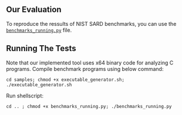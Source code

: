 Our Evaluation
------------
To reproduce the ressults of NIST SARD benchmarks, you can use the [`benchmarks_running.py`](https://github.com/SoftwareSecurityLab/Heap-Overflow-Detection/blob/main/Project_Files/benchmarks_running.py) file.

Running The Tests
------------
Note that our implemented tool uses x64 binary code for analyzing C programs. Compile benchmark programs using below command:
```
cd samples; chmod +x executable_generator.sh; ./executable_generator.sh
```
Run shellscript:
```
cd .. ; chmod +x benchmarks_running.py; ./benchmarks_running.py
```
